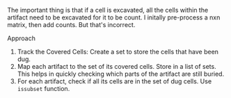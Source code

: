 The important thing is that if a cell is excavated, ​all the cells within the artifact need to be excavated for it to be count. I initally pre-process a nxn matrix, then add counts. But that's incorrect.

Approach
1. Track the Covered Cells: Create a set to store the cells that have been dug.
2. Map each artifact to the set of its covered cells. Store in a list of sets. This helps in quickly checking which parts of the artifact are still buried.
3. For each artifact, check if all its cells are in the set of dug cells. Use `issubset` function.
